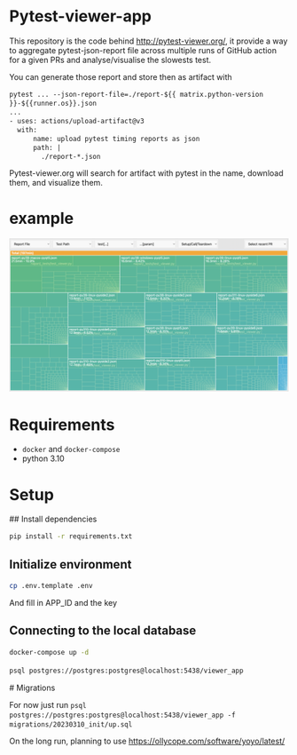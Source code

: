 # Pytest-viewer-app

This repository is the code behind http://pytest-viewer.org/, it provide a way
to aggregate pytest-json-report file across multiple runs of GitHub action for a
given PRs and analyse/visualise the slowests test. 

You can generate those report and store then as artifact with


```
pytest ... --json-report-file=./report-${{ matrix.python-version }}-${{runner.os}}.json
...
- uses: actions/upload-artifact@v3
  with:
      name: upload pytest timing reports as json
      path: |
        ./report-*.json
```

Pytest-viewer.org will search for artifact with pytest in the name, download
them, and visualize them. 

# example

![](example.png)



# Requirements

- `docker` and `docker-compose`
- python 3.10

# Setup

## Install dependencies

```bash
pip install -r requirements.txt
```

## Initialize environment

```bash
cp .env.template .env
```

And fill in APP_ID and the key

## Connecting to the local database

```bash
docker-compose up -d

psql postgres://postgres:postgres@localhost:5438/viewer_app
```

# Migrations

For now just run `psql postgres://postgres:postgres@localhost:5438/viewer_app -f migrations/20230310_init/up.sql`

On the long run, planning to use https://ollycope.com/software/yoyo/latest/
